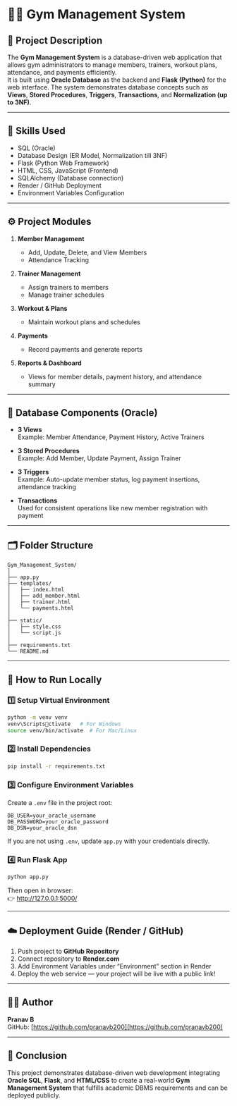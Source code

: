 
# 🏋️‍♂️ Gym Management System

## 📘 Project Description
The **Gym Management System** is a database-driven web application that allows gym administrators to manage members, trainers, workout plans, attendance, and payments efficiently.  
It is built using **Oracle Database** as the backend and **Flask (Python)** for the web interface. The system demonstrates database concepts such as **Views**, **Stored Procedures**, **Triggers**, **Transactions**, and **Normalization (up to 3NF)**.

---

## 🧠 Skills Used
- SQL (Oracle)
- Database Design (ER Model, Normalization till 3NF)
- Flask (Python Web Framework)
- HTML, CSS, JavaScript (Frontend)
- SQLAlchemy (Database connection)
- Render / GitHub Deployment
- Environment Variables Configuration

---

## ⚙️ Project Modules
1. **Member Management**
   - Add, Update, Delete, and View Members
   - Attendance Tracking

2. **Trainer Management**
   - Assign trainers to members
   - Manage trainer schedules

3. **Workout & Plans**
   - Maintain workout plans and schedules

4. **Payments**
   - Record payments and generate reports

5. **Reports & Dashboard**
   - Views for member details, payment history, and attendance summary

---

## 🧩 Database Components (Oracle)
- **3 Views**  
  Example: Member Attendance, Payment History, Active Trainers

- **3 Stored Procedures**  
  Example: Add Member, Update Payment, Assign Trainer

- **3 Triggers**  
  Example: Auto-update member status, log payment insertions, attendance tracking

- **Transactions**  
  Used for consistent operations like new member registration with payment

---

## 🗂️ Folder Structure
```
Gym_Management_System/
│
├── app.py
├── templates/
│   ├── index.html
│   ├── add_member.html
│   ├── trainer.html
│   └── payments.html
│
├── static/
│   ├── style.css
│   └── script.js
│
├── requirements.txt
└── README.md
```

---

## 🚀 How to Run Locally

### 1️⃣ Setup Virtual Environment
```bash
python -m venv venv
venv\Scriptsctivate   # For Windows
source venv/bin/activate  # For Mac/Linux
```

### 2️⃣ Install Dependencies
```bash
pip install -r requirements.txt
```

### 3️⃣ Configure Environment Variables
Create a `.env` file in the project root:
```
DB_USER=your_oracle_username
DB_PASSWORD=your_oracle_password
DB_DSN=your_oracle_dsn
```
If you are not using `.env`, update `app.py` with your credentials directly.

### 4️⃣ Run Flask App
```bash
python app.py
```

Then open in browser:  
👉 http://127.0.0.1:5000/

---

## ☁️ Deployment Guide (Render / GitHub)

1. Push project to **GitHub Repository**
2. Connect repository to **Render.com**
3. Add Environment Variables under “Environment” section in Render
4. Deploy the web service — your project will be live with a public link!

---

## 👨‍💻 Author
**Pranav B**  
GitHub: [https://github.com/pranavb200](https://github.com/pranavb200)

---

## 🏁 Conclusion
This project demonstrates database-driven web development integrating **Oracle SQL**, **Flask**, and **HTML/CSS** to create a real-world **Gym Management System** that fulfills academic DBMS requirements and can be deployed publicly.
